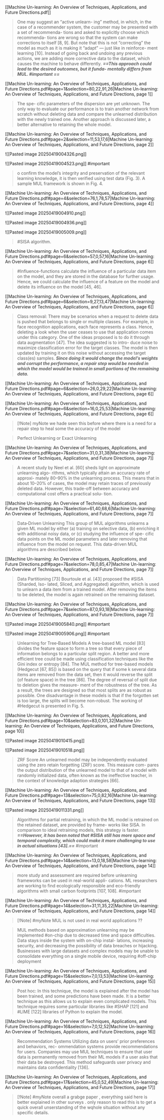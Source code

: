 [[Machine Un-learning: An Overview of Techniques, Applications, and Future Directions.pdf]]



> One may suggest an “active unlearn- ing” method, in which, in the case of a recommender system, the customer may be presented with a set of recommenda- tions and asked to explicitly choose which recommenda- tions are wrong so that the system can make corrections to itself [8, 9]. But note that this is not “correcting” the model as much as it is making it “adapt” — just like in reinforce- ment learning [10]. Instead of going back and undoing any previous actions, we are adding more corrective data to the dataset, which causes the machine to behave differently. ***==This approach could lead to the desired outcomes, but it funda- mentally differs from MUL. #important ==***

[[Machine Un-learning: An Overview of Techniques, Applications, and Future Directions.pdf#page=1&selection=80,22,91,26|Machine Un-learning: An Overview of Techniques, Applications, and Future Directions, page 1]]

> The spe- cific parameters of the dispersion are yet unknown. The only way to evaluate our performance is to train another network from scratch without deleting data and compare the unlearned distribution with the newly trained one. Another approach is discussed later, a better alternative to retaining the whole model.

[[Machine Un-learning: An Overview of Techniques, Applications, and Future Directions.pdf#page=2&selection=11,53,17,6|Machine Un-learning: An Overview of Techniques, Applications, and Future Directions, page 2]]


![[Pasted image 20250419004326.png]]


![[Pasted image 20250419004523.png]]
#important 


> o confirm the model’s integrity and preservation of the relevant learning knowledge, it is then verified using test data (Fig. 3). A sample MUL framework is shown in Fig. 4.

[[Machine Un-learning: An Overview of Techniques, Applications, and Future Directions.pdf#page=4&selection=76,1,78,57|Machine Un-learning: An Overview of Techniques, Applications, and Future Directions, page 4]]



![[Pasted image 20250419004910.png]]


![[Pasted image 20250419004936.png]]



![[Pasted image 20250419005009.png]]
> #SISA algorithm. 

[[Machine Un-learning: An Overview of Techniques, Applications, and Future Directions.pdf#page=6&selection=57,0,57,16|Machine Un-learning: An Overview of Techniques, Applications, and Future Directions, page 6]]

> #Influence-functions calculate the influence of a particular data item on the model, and they are stored in the database for further usage. Hence, we could calculate the influence of a feature on the model and delete its influence on the model [45, 46].

[[Machine Un-learning: An Overview of Techniques, Applications, and Future Directions.pdf#page=6&selection=9,27,13,47|Machine Un-learning: An Overview of Techniques, Applications, and Future Directions, page 6]]

> Class removal: There may be scenarios when a request to delete data is pushed that belongs to single or multiple classes. For example, in face recognition applications, each face represents a class. Hence, deleting a look when the user ceases to use that application comes under this category. One of the ideas proposed is to do it through data augmentation [47]. The idea suggested is to intro- duce noise to maximize classification error for the target classes. The model is then updated by training it on this noise without accessing the target class(es) samples. ***Since doing it would change the model’s weights and corrupt the performance, a repair step would be needed in which the model would be trained in small portions of the remaining data.***

[[Machine Un-learning: An Overview of Techniques, Applications, and Future Directions.pdf#page=6&selection=26,0,29,22|Machine Un-learning: An Overview of Techniques, Applications, and Future Directions, page 6]]

[[Machine Un-learning: An Overview of Techniques, Applications, and Future Directions.pdf#page=6&selection=16,0,25,53|Machine Un-learning: An Overview of Techniques, Applications, and Future Directions, page 6]]

> [!Note] myNote
> we hade seen this before where there is a need for a repair step to heal some the accuracy of the model

> Perfect Unlearning or Exact Unlearning

[[Machine Un-learning: An Overview of Techniques, Applications, and Future Directions.pdf#page=7&selection=31,0,31,38|Machine Un-learning: An Overview of Techniques, Applications, and Future Directions, page 7]]


> A recent study by Neel et al. [60] sheds light on approximate unlearning algo- rithms, which typically attain an accuracy rate of approxi- mately 80–90% in the unlearning process. This means that in about 10–20% of cases, the model may retain traces of previously deleted data. However, this trade-off between accuracy and computational cost offers a practical solu- tion. 

[[Machine Un-learning: An Overview of Techniques, Applications, and Future Directions.pdf#page=7&selection=61,40,68,6|Machine Un-learning: An Overview of Techniques, Applications, and Future Directions, page 7]]


> Data‑Driven Unlearning This group of MUL algorithms unlearns a given ML model by either (a) training on selective data, (b) enriching it with additional noisy data, or (c) studying the influence of spe- cific data points on the ML model parameters and later removing that influence from the model on request. This data-driven MUL algorithms are described below.

[[Machine Un-learning: An Overview of Techniques, Applications, and Future Directions.pdf#page=7&selection=78,0,85,47|Machine Un-learning: An Overview of Techniques, Applications, and Future Directions, page 7]]



> Data Partitioning [73] Bourtoule et al. [43] proposed the #SISA (Sharded, Iso- lated, Sliced, and Aggregated) algorithm, which is used to unlearn a data item from a trained model. After removing the items to be deleted, the model is again retrained on the remaining dataset.

[[Machine Un-learning: An Overview of Techniques, Applications, and Future Directions.pdf#page=7&selection=87,0,93,18|Machine Un-learning: An Overview of Techniques, Applications, and Future Directions, page 7]]

![[Pasted image 20250419005840.png]]
#important 


![[Pasted image 20250419005906.png]]
#important 

> Unlearning for Tree‑Based Models A tree-based ML model [83] divides the feature space to form a tree so that every piece of information belongs to a particular split region. A better and more efficient tree could be made using classification techniques like the Gini index or entropy [84]. The MUL method for tree-based models (Hedgecut [67, 85]) is based on the query that if some k several data items are removed from the data set, then it would reverse the split (of feature space) in the tree [86]. The degree of reversal of split due to deletion gives the measure- ment of the robustness of the tree. As a result, the trees are designed so that most splits are as robust as possible. One disadvantage in these models is that if the forgotten set is too large, the splits will become non-robust. The working of #Hedgecut is presented in Fig. 5.

[[Machine Un-learning: An Overview of Techniques, Applications, and Future Directions.pdf#page=10&selection=83,0,101,32|Machine Un-learning: An Overview of Techniques, Applications, and Future Directions, page 10]]

![[Pasted image 20250419010415.png]]

![[Pasted image 20250419010518.png]]



> ZRF Score An unlearned model may be independently evaluated using the zero retain forgetting (ZRF) score. This measure com- pares the output distribution of the unlearned model to that of a model with randomly initialized data, often known as the ineffective teacher, in the context of knowledge adaption strategies [66].

[[Machine Un-learning: An Overview of Techniques, Applications, and Future Directions.pdf#page=13&selection=75,0,82,16|Machine Un-learning: An Overview of Techniques, Applications, and Future Directions, page 13]]


![[Pasted image 20250419011331.png]]


> Algorithms for partial retraining, in which the ML model is retrained on the retained dataset, are provided by frame- works like SISA. In comparison to ideal retraining models, this strategy is faster. ***==However, it has been noted that #SISA still has more space and temporal complexity, which could make it more challenging to use in actual situations [43].==*** #important 

[[Machine Un-learning: An Overview of Techniques, Applications, and Future Directions.pdf#page=14&selection=13,0,18,58|Machine Un-learning: An Overview of Techniques, Applications, and Future Directions, page 14]]


> more study and assessment are required before unlearning frameworks can be used in real-world appli- cations. ML researchers are working to find ecologically responsible and eco-friendly algorithms with small carbon footprints [107, 108]. #important 

[[Machine Un-learning: An Overview of Techniques, Applications, and Future Directions.pdf#page=14&selection=31,11,35,22|Machine Un-learning: An Overview of Techniques, Applications, and Future Directions, page 14]]

> [!Note] #myNote 
> MUL is not used in real world applications ??

> MUL methods based on approximation unlearning may be implemented #on-chip due to decreased time and space difficulties. Data stays inside the system with on-chip instal- lations, increasing security, and decreasing the possibility of data breaches or hijacking. Businesses with large datasets and complex models may be unable to consolidate everything on a single mobile device, requiring #off-chip deployment

[[Machine Un-learning: An Overview of Techniques, Applications, and Future Directions.pdf#page=15&selection=7,0,13,53|Machine Un-learning: An Overview of Techniques, Applications, and Future Directions, page 15]]

> Post hoc: In this technique, the model is explained after the model has been trained, and some predictions have been made. It is a better technique as this allows us to explain even complicated models. This technique requires some particular libraries like #SHAP [121] and #LIME [122] libraries of Python to explain the model.

[[Machine Un-learning: An Overview of Techniques, Applications, and Future Directions.pdf#page=16&selection=7,0,12,52|Machine Un-learning: An Overview of Techniques, Applications, and Future Directions, page 16]]


> Recommendation Systems Utilizing data on users’ prior preferences and behaviors, rec- ommendation systems provide recommendations for users. Companies may use MUL techniques to ensure that user data is permanently removed from their ML models if a user asks that their data be destroyed. This method safeguards user privacy and maintains data confidentiality [136].

[[Machine Un-learning: An Overview of Techniques, Applications, and Future Directions.pdf#page=17&selection=45,0,52,49|Machine Un-learning: An Overview of Techniques, Applications, and Future Directions, page 17]]



> [!Note] #myNote 
> overall a grabge paper , everything said here is better explained in other surveys .
> only reason to read this is to get a quick overall unserstanding of the wqhole situation without any specific details.








































